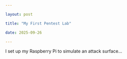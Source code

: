 ```yaml
---

layout: post

title: "My First Pentest Lab"

date: 2025-09-26

---
```




I set up my Raspberry Pi to simulate an attack surface…



